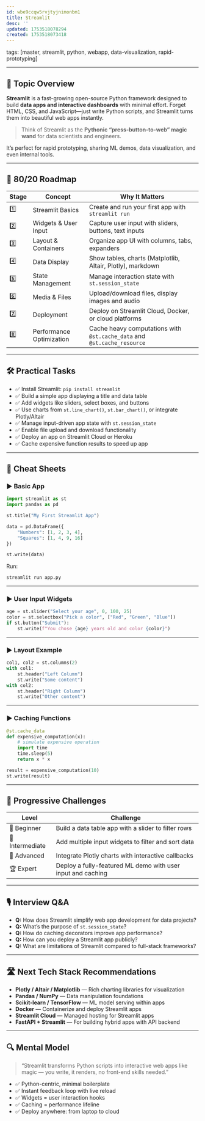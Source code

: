 ```yaml
---
id: wbe9ccqw5rvjtyjnimonbm1
title: Streamlit
desc: ''
updated: 1753518078294
created: 1753518073418
---
```

tags: [master, streamlit, python, webapp, data-visualization, rapid-prototyping]

---

## 📌 Topic Overview

**Streamlit** is a fast-growing open-source Python framework designed to build **data apps and interactive dashboards** with minimal effort. Forget HTML, CSS, and JavaScript—just write Python scripts, and Streamlit turns them into beautiful web apps instantly.

> Think of Streamlit as the **Pythonic “press-button-to-web” magic wand** for data scientists and engineers.

It’s perfect for rapid prototyping, sharing ML demos, data visualization, and even internal tools.

---

## 🚀 80/20 Roadmap

| Stage | Concept                    | Why It Matters                                                |
|-------|----------------------------|----------------------------------------------------------------|
| 1️⃣    | Streamlit Basics           | Create and run your first app with `streamlit run`            |
| 2️⃣    | Widgets & User Input       | Capture user input with sliders, buttons, text inputs         |
| 3️⃣    | Layout & Containers        | Organize app UI with columns, tabs, expanders                 |
| 4️⃣    | Data Display               | Show tables, charts (Matplotlib, Altair, Plotly), markdown    |
| 5️⃣    | State Management           | Manage interaction state with `st.session_state`              |
| 6️⃣    | Media & Files              | Upload/download files, display images and audio               |
| 7️⃣    | Deployment                | Deploy on Streamlit Cloud, Docker, or cloud platforms          |
| 8️⃣    | Performance Optimization  | Cache heavy computations with `@st.cache_data` and `@st.cache_resource` |

---

## 🛠️ Practical Tasks

- ✅ Install Streamlit: `pip install streamlit`  
- ✅ Build a simple app displaying a title and data table  
- ✅ Add widgets like sliders, select boxes, and buttons  
- ✅ Use charts from `st.line_chart()`, `st.bar_chart()`, or integrate Plotly/Altair  
- ✅ Manage input-driven app state with `st.session_state`  
- ✅ Enable file upload and download functionality  
- ✅ Deploy an app on Streamlit Cloud or Heroku  
- ✅ Cache expensive function results to speed up app  

---

## 🧾 Cheat Sheets

### ▶️ Basic App

```python
import streamlit as st
import pandas as pd

st.title("My First Streamlit App")

data = pd.DataFrame({
    "Numbers": [1, 2, 3, 4],
    "Squares": [1, 4, 9, 16]
})

st.write(data)
````

Run:

```bash
streamlit run app.py
```

---

### ▶️ User Input Widgets

```python
age = st.slider("Select your age", 0, 100, 25)
color = st.selectbox("Pick a color", ["Red", "Green", "Blue"])
if st.button("Submit"):
    st.write(f"You chose {age} years old and color {color}")
```

---

### ▶️ Layout Example

```python
col1, col2 = st.columns(2)
with col1:
    st.header("Left Column")
    st.write("Some content")
with col2:
    st.header("Right Column")
    st.write("Other content")
```

---

### ▶️ Caching Functions

```python
@st.cache_data
def expensive_computation(x):
    # simulate expensive operation
    import time
    time.sleep(5)
    return x * x

result = expensive_computation(10)
st.write(result)
```

---

## 🎯 Progressive Challenges

| Level           | Challenge                                                   |
| --------------- | ----------------------------------------------------------- |
| 🥉 Beginner     | Build a data table app with a slider to filter rows         |
| 🥈 Intermediate | Add multiple input widgets to filter and sort data          |
| 🥇 Advanced     | Integrate Plotly charts with interactive callbacks          |
| 🏆 Expert       | Deploy a fully-featured ML demo with user input and caching |

---

## 🎙️ Interview Q\&A

* **Q:** How does Streamlit simplify web app development for data projects?
* **Q:** What’s the purpose of `st.session_state`?
* **Q:** How do caching decorators improve app performance?
* **Q:** How can you deploy a Streamlit app publicly?
* **Q:** What are limitations of Streamlit compared to full-stack frameworks?

---

## 🛣️ Next Tech Stack Recommendations

* **Plotly / Altair / Matplotlib** — Rich charting libraries for visualization
* **Pandas / NumPy** — Data manipulation foundations
* **Scikit-learn / TensorFlow** — ML model serving within apps
* **Docker** — Containerize and deploy Streamlit apps
* **Streamlit Cloud** — Managed hosting for Streamlit apps
* **FastAPI + Streamlit** — For building hybrid apps with API backend

---

## 🔍 Mental Model

> “Streamlit transforms Python scripts into interactive web apps like magic — you write, it renders, no front-end skills needed.”

* ✅ Python-centric, minimal boilerplate
* ✅ Instant feedback loop with live reload
* ✅ Widgets = user interaction hooks
* ✅ Caching = performance lifeline
* ✅ Deploy anywhere: from laptop to cloud
